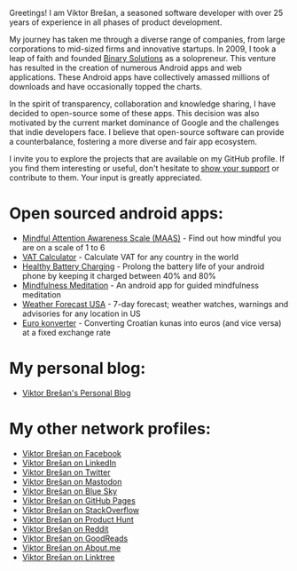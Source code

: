 Greetings! I am Viktor Brešan, a seasoned software developer with over 25 years of experience in all phases of product development. 

My journey has taken me through a diverse range of companies, from large corporations to mid-sized firms and innovative startups. In 2009, I took a leap of faith and founded [Binary Solutions](https://binarysolutions.biz/) as a solopreneur. This venture has resulted in the creation of numerous Android apps and web applications. These Android apps have collectively amassed millions of downloads and have occasionally topped the charts.

In the spirit of transparency, collaboration and knowledge sharing, I have decided to open-source some of these apps. This decision was also motivated by the current market dominance of Google and the challenges that indie developers face. I believe that open-source software can provide a counterbalance, fostering a more diverse and fair app ecosystem. 

I invite you to explore the projects that are available on my GitHub profile. If you find them interesting or useful, don't hesitate to [show your support](https://ko-fi.com/vbresan) or contribute to them. Your input is greatly appreciated.

# Open sourced android apps:

- [Mindful Attention Awareness Scale (MAAS)](https://github.com/vbresan/MindfulAttentionAwarenessScale) - Find out how mindful you are on a scale of 1 to 6
- [VAT Calculator](https://github.com/vbresan/VAT_Calculator) - Calculate VAT for any country in the world
- [Healthy Battery Charging](https://github.com/vbresan/HealthyBatteryCharging) - Prolong the battery life of your android phone by keeping it charged between 40% and 80%
- [Mindfulness Meditation](https://github.com/vbresan/MindfulnessMeditation) - An android app for guided mindfulness meditation
- [Weather Forecast USA](https://github.com/vbresan/WeatherForecastUSA) - 7-day forecast; weather watches, warnings and advisories for any location in US
- [Euro konverter](https://github.com/vbresan/eurokonverter) - Converting Croatian kunas into euros (and vice versa) at a fixed exchange rate

# My personal blog:
- [Viktor Brešan's Personal Blog](https://viktorbresan.blogspot.com/)

# My other network profiles:
- [Viktor Brešan on Facebook](https://www.facebook.com/viktorbresan)
- [Viktor Brešan on LinkedIn](https://www.linkedin.com/in/viktorbresan/)
- [Viktor Brešan on Twitter](https://twitter.com/viktorbresan)
- [Viktor Brešan on Mastodon](https://mastodon.social/@viktorbresan)
- [Viktor Brešan on Blue Sky](https://bsky.app/profile/viktorbresan.bsky.social)
- [Viktor Brešan on GitHub Pages](https://vbresan.github.io)
- [Viktor Brešan on StackOverflow](https://stackoverflow.com/users/96313/viktor-bre%c5%a1an)
- [Viktor Brešan on Product Hunt](https://www.producthunt.com/@viktorbresan)
- [Viktor Brešan on Reddit](https://www.reddit.com/user/ViktorBresan)
- [Viktor Brešan on GoodReads](https://www.goodreads.com/viktorbresan)
- [Viktor Brešan on About.me](https://about.me/viktorbresan)
- [Viktor Brešan on Linktree](https://linktr.ee/viktorbresan)
